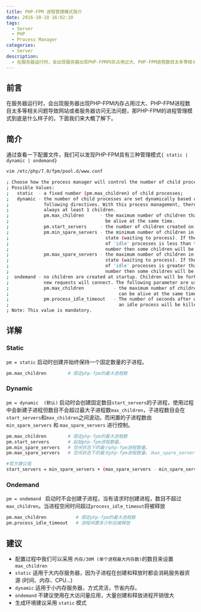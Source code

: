 ```yaml
---
title: PHP-FPM 进程管理模式简介
date: 2016-10-10 16:02:10
tags:
  - Server
  - PHP
  - Process Manager
categories:
  - Server
description: 
  - 在服务器运行时，会出现服务器出现PHP-FPM内存占用过大、PHP-FPM进程数目太多等相关问题导致网站或者服务器访问无法问题，那PHP-FPM的进程管理模式到底是什么样子的，下面我们来大概了解下。
---
```

## 前言
在服务器运行时，会出现服务器出现PHP-FPM内存占用过大、PHP-FPM进程数目太多等相关问题导致网站或者服务器访问无法问题，那PHP-FPM的进程管理模式到底是什么样子的，下面我们来大概了解下。
## 简介
通过查看一下配置文件，我们可以发现PHP-FPM具有三种管理模式`{ static | dynamic | ondemand}`
```bash
vim /etc/php/7.0/fpm/pool.d/www.conf 
```
```bash
; Choose how the process manager will control the number of child processes.
; Possible Values:
;   static  - a fixed number (pm.max_children) of child processes;
;   dynamic - the number of child processes are set dynamically based on the
;             following directives. With this process management, there will be
;             always at least 1 children.
;             pm.max_children      - the maximum number of children that can
;                                    be alive at the same time.
;             pm.start_servers     - the number of children created on startup.
;             pm.min_spare_servers - the minimum number of children in 'idle'
;                                    state (waiting to process). If the number
;                                    of 'idle' processes is less than this
;                                    number then some children will be created.
;             pm.max_spare_servers - the maximum number of children in 'idle'
;                                    state (waiting to process). If the number
;                                    of 'idle' processes is greater than this
;                                    number then some children will be killed.
;  ondemand - no children are created at startup. Children will be forked when
;             new requests will connect. The following parameter are used:
;             pm.max_children           - the maximum number of children that
;                                         can be alive at the same time.
;             pm.process_idle_timeout   - The number of seconds after which
;                                         an idle process will be killed.
; Note: This value is mandatory.
```
## 详解
### Static
`pm = static`
启动时创建并始终保持一个固定数量的子进程。
```bash
pm.max_children        # 限定php-fpm的最大进程数
```
### Dynamic
`pm = dynamic  (默认)` 
启动时会创建固定数目`start_servers`的子进程，使用过程中会新建子进程但数目不会超过最大子进程数`max_children`，子进程数目会在`start_servers`和`max_children`之间波动。而闲置的子进程数由`min_spare_servers` 和 `max_spare_servers` 进行控制。
```bash
pm.max_children        # 限定php-fpm的最大进程数
pm.start_servers       # 起始php-fpm进程数量。
pm.min_spare_servers   # 空闲状态下的最小php-fpm进程数量。
pm.max_spare_servers   # 空闲状态下的最大php-fpm进程数量。（max_spare_servers <= max_children）

#官方建议值
start_servers = min_spare_servers + (max_spare_servers - min_spare_servers) / 2
```
### Ondemand
`pm = ondemand ` 
启动时不会创建子进程，当有请求时创建进程，数目不超过`max_children`。当进程空闲时间超过`process_idle_timeout`将被释放
```bash
pm.max_children           # 限定php-fpm的最大进程数
pm.process_idle_timeout   # 进程闲置多少秒后被释放
```

## 建议
 - 配置过程中我们可以采用 `内存/30M (单个进程最大内存数)`的数目来设置`max_children`
 - `static` 适用于大内存服务器，因为子进程在创建和释放时都会消耗服务器资源 (时间、内存、CPU...)
 - `dynamic` 适用于小内存服务器，方式灵活，节省内存。
 - `ondemand` 不建议使用在大访问量应用，大量创建和释放进程开销很大
 - 生成环境建议采用 `static` 模式


